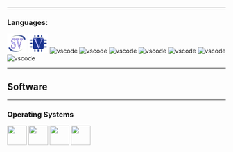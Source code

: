 

----------------------------------------
### Languages: 
<p align="left">
<img src="assets/systemverilog-svgrepo-com.svg" width = "45" height = "45"/>
<img src="assets/verilog-svgrepo-com.svg" width = "45" height = "45"/>

<img src="https://cdn.jsdelivr.net/gh/devicons/devicon@latest/icons/c/c-original.svg" alt="vscode" width="45" height="45"/>
<img src="https://cdn.jsdelivr.net/gh/devicons/devicon@latest/icons/embeddedc/embeddedc-original.svg" alt="vscode" width="45" height="45"/>
<img src="https://cdn.jsdelivr.net/gh/devicons/devicon@latest/icons/cplusplus/cplusplus-original.svg" alt="vscode" width="45" height="45"/>
<img src="https://cdn.jsdelivr.net/gh/devicons/devicon@latest/icons/csharp/csharp-original.svg" alt="vscode" width="45" height="45"/>
<img src="https://cdn.jsdelivr.net/gh/devicons/devicon@latest/icons/rust/rust-original.svg" alt="vscode" width="45" height="45"/>
<img src="https://cdn.jsdelivr.net/gh/devicons/devicon@latest/icons/python/python-original.svg" alt="vscode" width="45" height="45"/>
<img src="https://cdn.jsdelivr.net/gh/devicons/devicon@latest/icons/lua/lua-original.svg" alt="vscode" width="45" height="45"/>
</p>

----------------------------------------
## Software 


----------------------------------------
### Operating Systems
<p align="left">
<img src="https://cdn.jsdelivr.net/gh/devicons/devicon@latest/icons/windows11/windows11-original.svg" width="45" height="45">
<img src="https://cdn.jsdelivr.net/gh/devicons/devicon@latest/icons/ubuntu/ubuntu-original.svg" width="45" height="45">
<img src="https://cdn.jsdelivr.net/gh/devicons/devicon@latest/icons/fedora/fedora-original.svg" width="45" height="45">
<img src="https://cdn.jsdelivr.net/gh/devicons/devicon@latest/icons/android/android-original.svg" width="45" height="45">
</p>
